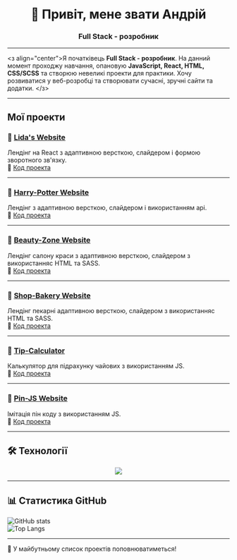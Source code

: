 # <h1 align="center">👋 Привіт, мене звати Андрій</h1>
<h3 align="center"> Full Stack - розробник </h3>

---

<з align="center">Я початківець **Full Stack - розробник**. На данний момент проходжу навчання, опановую **JavaScript, React, HTML, CSS/SCSS** та створюю невеликі проекти для практики.
Хочу розвиватися у веб-розробці та створювати сучасні, зручні сайти та додатки.  </з>

---

## Мої проекти

### 🔹 [Lida's Website](https://ageyan.github.io/lidas-website-react/)
Лендінг на React з адаптивною версткою, слайдером і формою зворотного зв'язку.  
📂 [Код проекта](https://github.com/ageyan/lidas-website-react)

---

### 🔹 [Harry-Potter Website](https://ageyan.github.io/harry-potter-website/)
Лендінг з адаптивною версткою, слайдером і використанням api.  
📂 [Код проекта](https://github.com/ageyan/harry-potter-website)

---

### 🔹 [Beauty-Zone Website](https://ageyan.github.io/genius-homework-4/)
Лендінг салону краси з адаптивною версткою, слайдером з використанняс HTML та SASS.  
📂 [Код проекта](https://github.com/ageyan/genius-homework-4)

---

### 🔹 [Shop-Bakery Website](https://ageyan.github.io/shop-bakery/)
Лендінг пекарні адаптивною версткою, слайдером з використанняс HTML та SASS.  
📂 [Код проекта](https://github.com/ageyan/shop-bakery)

---

### 🔹 [Tip-Calculator](https://ageyan.github.io/tip-calculator/)
Калькулятор для підрахунку чайових з використанням JS.  
📂 [Код проекта](https://github.com/ageyan/tip-calculator)

---

### 🔹 [Pin-JS Website](https://ageyan.github.io/pin-js/)
Імітація пін коду з використанням JS.  
📂 [Код проекта](https://github.com/ageyan/shop-bakery)

---

## 🛠️ Технології

<p align="center">
  <img src="https://skillicons.dev/icons?i=react,js,ts,html,css,sass,git,github,vscode" />
</p>

---

## 📊 Статистика GitHub

![GitHub stats](https://github-readme-stats.vercel.app/api?username=ageyan&show_icons=true&theme=radical)  
![Top Langs](https://github-readme-stats.vercel.app/api/top-langs/?username=ageyan&layout=compact&theme=radical)

---

📌 У майбутньому список проектів поповнюватиметься!
